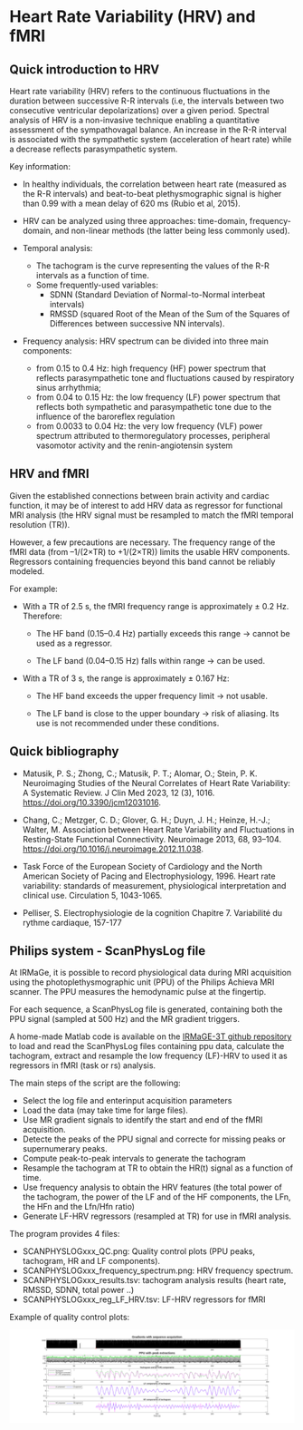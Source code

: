 #  Heart Rate Variability (HRV) and fMRI

## Quick introduction to HRV

Heart rate variability (HRV) refers to the continuous fluctuations in the duration between successive R-R intervals (i.e, the intervals between two consecutive ventricular depolarizations) over a given period.
Spectral analysis of HRV is a non-invasive technique enabling a quantitative assessment of the
sympathovagal balance. An increase in the R-R interval is associated with the sympathetic system (acceleration of heart rate) while a decrease reflects parasympathetic system. 

Key information:

- In healthy individuals, the correlation between heart rate (measured as the R-R intervals) and beat-to-beat plethysmographic signal is higher than 0.99 with a mean delay of 620 ms (Rubio et al, 2015).

- HRV can be analyzed using three approaches: time-domain, frequency-domain, and non-linear methods (the latter being less commonly used).

- Temporal analysis: 
    - The tachogram is the curve representing the values of the R-R intervals as a function of time.
    - Some frequently-used variables:
        - SDNN (Standard Deviation of Normal-to-Normal interbeat intervals)
        - RMSSD (squared Root of the Mean of the Sum of the Squares of Differences between successive NN intervals). 


- Frequency analysis: HRV spectrum can be divided into three main components: 
    - from 0.15 to 0.4 Hz: high frequency (HF) power spectrum that reflects parasympathetic tone and fluctuations caused by respiratory sinus arrhythmia; 
    - from 0.04 to 0.15 Hz: the low frequency (LF) power spectrum that reflects both sympathetic and parasympathetic tone due to the influence of the baroreflex regulation
    - from 0.0033 to 0.04 Hz: the very low frequency (VLF) power spectrum attributed to thermoregulatory processes, peripheral vasomotor activity and the renin-angiotensin system


## HRV and fMRI

Given the established connections between brain activity and cardiac function, it may be of interest to add HRV data as regressor for functional MRI analysis (the HRV signal must be resampled to match the fMRI temporal resolution (TR)).

However, a few precautions are necessary. The frequency range of the fMRI data (from –1/(2×TR) to +1/(2×TR)) limits the usable HRV components. Regressors containing frequencies beyond this band cannot be reliably modeled.

For example: 

- With a TR of 2.5 s, the fMRI frequency range is approximately ± 0.2 Hz. Therefore:

    - The HF band (0.15–0.4 Hz) partially exceeds this range → cannot be used as a regressor.

    - The LF band (0.04–0.15 Hz) falls within range → can be used.

- With a TR of 3 s, the range is approximately ± 0.167 Hz:

    - The HF band exceeds the upper frequency limit → not usable.

    - The LF band is close to the upper boundary → risk of aliasing. Its use is not recommended under these conditions.


## Quick bibliography

- Matusik, P. S.; Zhong, C.; Matusik, P. T.; Alomar, O.; Stein, P. K. Neuroimaging Studies of the Neural Correlates of Heart Rate Variability: A Systematic Review. J Clin Med 2023, 12 (3), 1016. https://doi.org/10.3390/jcm12031016.

- Chang, C.; Metzger, C. D.; Glover, G. H.; Duyn, J. H.; Heinze, H.-J.; Walter, M. Association between Heart Rate Variability and Fluctuations in Resting-State Functional Connectivity. Neuroimage 2013, 68, 93–104. https://doi.org/10.1016/j.neuroimage.2012.11.038.

- Task Force of the European Society of Cardiology and the North American Society of Pacing and Electrophysiology, 1996. Heart rate variability: standards of measurement, physiological interpretation and clinical use. Circulation 5, 1043-1065.

- Pelliser, S. Electrophysiologie de la cognition Chapitre 7. Variabilité du rythme cardiaque, 157-177

## Philips system - ScanPhysLog file

At IRMaGe, it is possible to record physiological data during MRI acquisition using the photoplethysmographic unit (PPU) of the Philips Achieva MRI scanner. The PPU measures the hemodynamic pulse at the fingertip.

For each sequence, a ScanPhysLog file is generated, containing both the PPU signal (sampled at 500 Hz) and the MR gradient triggers.

A home-made Matlab code is available on the [IRMaGE-3T github repository](https://github.com/IRMaGe-3T/irmage-tools/blob/main/physiological_data/HRV_philips_scanphyslog/ppu4fmri.m) to load and read the ScanPhysLog files containing ppu data, calculate the tachogram, extract and resample the low frequency (LF)-HRV to used it as regressors in fMRI (task or rs) analysis.

The main steps of the script are the following:

- Select the log file and enterinput acquisition parameters 
- Load the data (may take time for large files).
- Use MR gradient signals to identify the start and end of the fMRI acquisition.
- Detecte the peaks of the PPU signal and correcte for missing peaks or supernumerary peaks. 
- Compute peak-to-peak intervals to generate the tachogram
- Resample the tachogram at TR to obtain the HR(t) signal as a function of time. 
- Use frequency analysis to obtain the HRV features (the total power of the tachogram, the power of the LF and of the HF components, the LFn, the HFn and the Lfn/Hfn ratio)
- Generate LF-HRV regressors (resampled at TR) for use in fMRI analysis.

The program provides 4 files:
- SCANPHYSLOGxxx_QC.png: Quality control plots (PPU peaks, tachogram, HR and LF components).
- SCANPHYSLOGxxx_frequency_spectrum.png: HRV frequency spectrum.
- SCANPHYSLOGxxx_results.tsv: tachogram analysis results (heart rate, RMSSD, SDNN, total power ..)
- SCANPHYSLOGxxx_reg_LF_HRV.tsv: LF-HRV regressors for fMRI 


Example of quality control plots:

![HRV scanphyslog QC plots](images/hrv_scanphyslog_qc.png)

